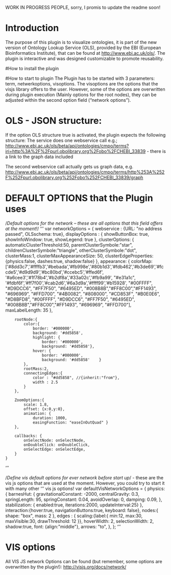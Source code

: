 WORK IN PROGRESS PEOPLE, sorry, I promis to update the readme soon! 

# Introduction
The purpose of this plugin is to visualize ontologies, it is part of the new version of Ontology Lookup Service (OLS), provided by the EBI (European Bioinformatics Institute), that can be found at http://www.ebi.ac.uk/ols/. The plugin is interactive and was designed customizable to promote reusability.     

#How to install the plugin

#How to start to plugin
The Plugin has to be started with 3 parameters: term,  netwerkoptions, visoptions. The visoptions are the options that the visjs library offers to the user.
However, some of the options are overwritten during plugin execution (Mainly options for the root nodes), they can be adjusted within the second option field (“network options”).

# OLS - JSON structure:
If the option OLS structure true is activated, the plugin expects the following structure:
The service does one webservice call e.g.;
http://www.ebi.ac.uk/ols/beta/api/ontologies/cmpo/terms?iri=http%3A%2F%2Fpurl.obolibrary.org%2Fobo%2FCHEBI_33839 - there is a link to the graph data included

The second webservice call actually gets us graph data, e.g.
http://www.ebi.ac.uk/ols/beta/api/ontologies/cmpo/terms/http%253A%252F%252Fpurl.obolibrary.org%252Fobo%252FCHEBI_33839/graph


# DEFAULT OPTIONS that the Plugin uses
/*Default options for the network – these are all options that this field offers at the moment!*/
‘’’
	var networkOptions = {
		webservice : {URL: "no address passed", OLSschema: true},
		displayOptions : {
			showButtonBox: true,
			showInfoWindow: true,
			showLegend: true
		},
		clusterOptions: {
			automaticClusterThreshold:50,
			parentClusterSymbole:"star",
			childrenClusterSymbole:"triangle",
			otherClusterSymbole:"dot",
			clusterMass:1,
			clusterMaxAppearanceSize: 50,
			clusterEdgeProperties:{physics:false, dashes:true, shadow:false}
		},
		appearance: {
			colorMap: ['#8dd3c7','#ffffb3','#bebada','#fb998e','#80b1d3','#fdb462','#b3de69','#fccde5','#d9d9d9','#bc80bd','#ccebc5','#ffed6f',
				'#a6cee3','#1f78b4','#b2df8a','#33a02c','#fb9a99', "#e31a1c", '#fdbf6f','#ff7f00','#cab2d6','#6a3d9a','#ffff99','#b15928',
				"#00FFFF", "#D9DCC6", "#FF7F50", "#6495ED", "#008B8B","#FF8C00","#FF1493", "#696969", "#FFD700", "#4B0082", "#808000", "#CD853F", "#B0E0E6", "#D8BFD8",
				"#00FFFF", "#D9DCC6", "#FF7F50", "#6495ED", "#008B8B","#FF8C00","#FF1493", "#696969", "#FFD700"],
			maxLabelLength: 35
		},

		rootNode:{
			color:{
				border: '#000000',
				background: '#dd5858',
				highlight: {
					border: '#000000',
					background: '#dd5858'},
				hover: {
					border: '#000000',
					background: '#dd5858'    }
			},
			rootMass:2,
			connectingEdges:{
				color : "#dd5858", //{inherit:"from"},
				width : 2.5
			}
		},

		ZoomOptions:{
			scale: 1.8,
			offset: {x:0,y:0},
			animation: {
				duration: 1000,
				easingFunction: "easeInOutQuad" }
		},

		callbacks: {
			onSelectNode: onSelectNode,
			onDoubleClick: onDoubleClick,
			onSelectEdge: onSelectEdge,
		}
	}
‘’’



/*Define vis default options for ever network before start up*/ - these are the vis js options that are used at the moment. However, you could try to start it with many other
‘’’
vis js options!
var defaultVisNetworkOptions = {
physics:{
 barnesHut: {
  gravitationalConstant: -2000,
  centralGravity: 0.3,
  springLength: 95,
      springConstant: 0.04,
      avoidOverlap: 0,
   damping: 0.09,
  },
stabilization: {
       enabled:true,
       iterations:2000,
       updateInterval:25}
  },
interaction:{hover:true, navigationButtons:true, keyboard: false},
nodes:{
    shape: "box",
    mass: 2
},
edges : {
  scaling:{label:{
    min:12,
    max:30,
    maxVisible:30,
    drawThreshold: 12
    }},
  hoverWidth: 2,
  selectionWidth: 2,
  shadow:true,
  font: {align:"middle"},
  arrows: "to",
  },
};
‘’’


# VIS options
All VIS JS network Options can be found (but remember, some options are overwritten by the plugin!):
http://visjs.org/docs/network/
